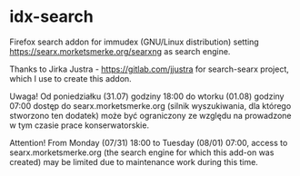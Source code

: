 # idx-search

Firefox search addon for immudex (GNU/Linux distribution) setting 
https://searx.morketsmerke.org/searxng as search engine.

Thanks to Jirka Justra - https://gitlab.com/jjustra for search-searx project, 
which I use to create this addon.

Uwaga! Od poniedziałku (31.07) godziny 18:00 do wtorku (01.08) godziny 07:00 dostęp do 
searx.morketsmerke.org (silnik wyszukiwania, dla którego stworzono ten dodatek)
może być ograniczony ze względu na prowadzone w tym czasie prace
konserwatorskie.

Attention! From Monday (07/31) 18:00 to Tuesday (08/01) 07:00, access to searx.morketsmerke.org
(the search engine for which this add-on was created) may be limited due to
maintenance work during this time.

